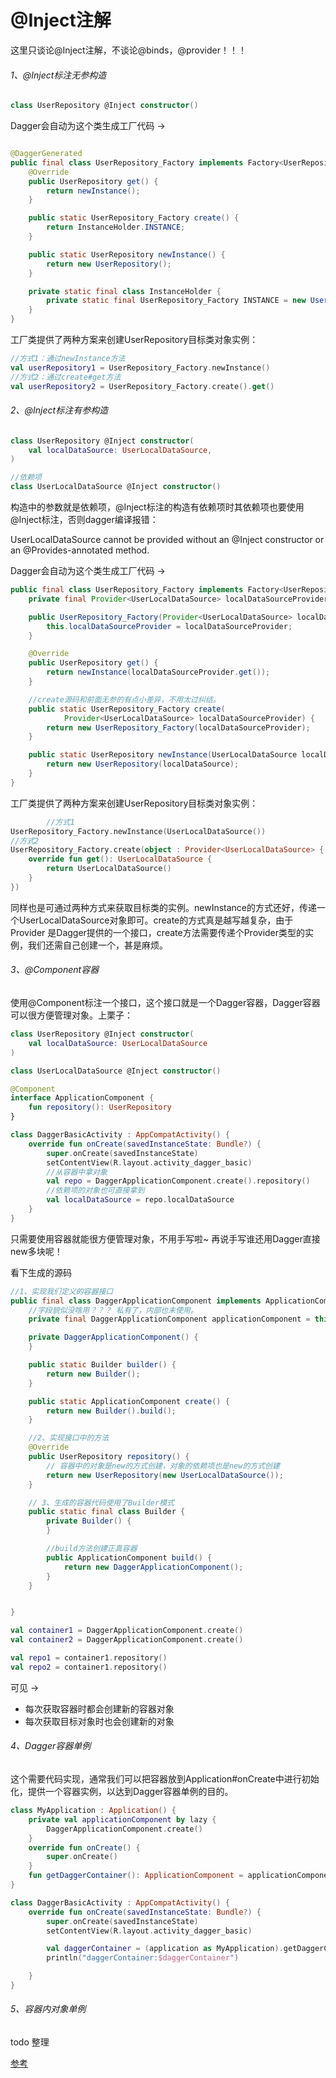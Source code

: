 # @Inject注解

这里只谈论@Inject注解，不谈论@binds，@provider！！！

###### 1、@Inject标注无参构造

```kotlin
class UserRepository @Inject constructor()
```

Dagger会自动为这个类生成工厂代码 ->

```java

@DaggerGenerated
public final class UserRepository_Factory implements Factory<UserRepository> {
    @Override
    public UserRepository get() {
        return newInstance();
    }

    public static UserRepository_Factory create() {
        return InstanceHolder.INSTANCE;
    }

    public static UserRepository newInstance() {
        return new UserRepository();
    }

    private static final class InstanceHolder {
        private static final UserRepository_Factory INSTANCE = new UserRepository_Factory();
    }
}
```

工厂类提供了两种方案来创建UserRepository目标类对象实例：

```kotlin
//方式1：通过newInstance方法
val userRepository1 = UserRepository_Factory.newInstance()
//方式2：通过create#get方法
val userRepository2 = UserRepository_Factory.create().get()
```

###### 2、@Inject标注有参构造

```kotlin
class UserRepository @Inject constructor(
    val localDataSource: UserLocalDataSource,
)

//依赖项
class UserLocalDataSource @Inject constructor()
```

构造中的参数就是依赖项，@Inject标注的构造有依赖项时其依赖项也要使用@Inject标注，否则dagger编译报错：

UserLocalDataSource cannot be provided without an @Inject constructor or an @Provides-annotated
method.

Dagger会自动为这个类生成工厂代码 ->

```java
public final class UserRepository_Factory implements Factory<UserRepository> {
    private final Provider<UserLocalDataSource> localDataSourceProvider;

    public UserRepository_Factory(Provider<UserLocalDataSource> localDataSourceProvider) {
        this.localDataSourceProvider = localDataSourceProvider;
    }

    @Override
    public UserRepository get() {
        return newInstance(localDataSourceProvider.get());
    }

    //create源码和前面无参的有点小差异，不用太过纠结。
    public static UserRepository_Factory create(
            Provider<UserLocalDataSource> localDataSourceProvider) {
        return new UserRepository_Factory(localDataSourceProvider);
    }

    public static UserRepository newInstance(UserLocalDataSource localDataSource) {
        return new UserRepository(localDataSource);
    }
}
```

工厂类提供了两种方案来创建UserRepository目标类对象实例：

```kotlin
        //方式1
UserRepository_Factory.newInstance(UserLocalDataSource())
//方式2
UserRepository_Factory.create(object : Provider<UserLocalDataSource> {
    override fun get(): UserLocalDataSource {
        return UserLocalDataSource()
    }
})
```

同样也是可通过两种方式来获取目标类的实例。newInstance的方式还好，传递一个UserLocalDataSource对象即可。create的方式真是越写越复杂，由于Provider
是Dagger提供的一个接口，create方法需要传递个Provider<UserLocalDataSource>类型的实例，我们还需自己创建一个，甚是麻烦。

###### 3、@Component容器

使用@Component标注一个接口，这个接口就是一个Dagger容器，Dagger容器可以很方便管理对象。上栗子：

```kotlin
class UserRepository @Inject constructor(
    val localDataSource: UserLocalDataSource
)

class UserLocalDataSource @Inject constructor()
```

```kotlin
@Component
interface ApplicationComponent {
    fun repository(): UserRepository
}
```

```kotlin
class DaggerBasicActivity : AppCompatActivity() {
    override fun onCreate(savedInstanceState: Bundle?) {
        super.onCreate(savedInstanceState)
        setContentView(R.layout.activity_dagger_basic)
        //从容器中拿对象
        val repo = DaggerApplicationComponent.create().repository()
        //依赖项的对象也可直接拿到
        val localDataSource = repo.localDataSource
    }
}
```

只需要使用容器就能很方便管理对象，不用手写啦~  再说手写谁还用Dagger直接new多块呢！

看下生成的源码

```java
//1、实现我们定义的容器接口
public final class DaggerApplicationComponent implements ApplicationComponent {
    //字段貌似没啥用？？？ 私有了，内部也未使用。  
    private final DaggerApplicationComponent applicationComponent = this;

    private DaggerApplicationComponent() {
    }

    public static Builder builder() {
        return new Builder();
    }

    public static ApplicationComponent create() {
        return new Builder().build();
    }

    //2、实现接口中的方法
    @Override
    public UserRepository repository() {
        // 容器中的对象是new的方式创建，对象的依赖项也是new的方式创建  
        return new UserRepository(new UserLocalDataSource());
    }

    // 3、生成的容器代码使用了Builder模式
    public static final class Builder {
        private Builder() {
        }

        //build方法创建正真容器
        public ApplicationComponent build() {
            return new DaggerApplicationComponent();
        }
    }


}
```

```kotlin
val container1 = DaggerApplicationComponent.create()
val container2 = DaggerApplicationComponent.create()

val repo1 = container1.repository()
val repo2 = container1.repository()
```

可见 ->

- 每次获取容器时都会创建新的容器对象
- 每次获取目标对象时也会创建新的对象

###### 4、Dagger容器单例

这个需要代码实现，通常我们可以把容器放到Application#onCreate中进行初始化，提供一个容器实例，以达到Dagger容器单例的目的。

```kotlin
class MyApplication : Application() {
    private val applicationComponent by lazy {
        DaggerApplicationComponent.create()
    }
    override fun onCreate() {
        super.onCreate()
    }
    fun getDaggerContainer(): ApplicationComponent = applicationComponent
}
```

```kotlin
class DaggerBasicActivity : AppCompatActivity() {
    override fun onCreate(savedInstanceState: Bundle?) {
        super.onCreate(savedInstanceState)
        setContentView(R.layout.activity_dagger_basic)

        val daggerContainer = (application as MyApplication).getDaggerContainer()
        println("daggerContainer:$daggerContainer")

    }
}
```

###### 5、容器内对象单例

todo 整理


[参考](https://developer.android.google.cn/training/dependency-injection/dagger-basics)





